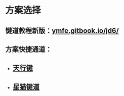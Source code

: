 # 方案选择

## 键道教程新版：[ymfe.gitbook.io/jd6/](https://ymfe.gitbook.io/jd6/)

## 方案快捷通道：

* ## [天行键](https://github.com/wzxmer/rime-txjx)
* ## [星猫键道](https://github.com/hugh7007/xmjd6-rere)
